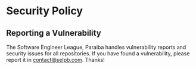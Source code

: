 # Security Policy

## Reporting a Vulnerability

The Software Engineer League, Paraiba handles vulnerability reports and security issues for all repositories. If you have found a vulnerability, please report it in contact@selpb.com. Thanks!
